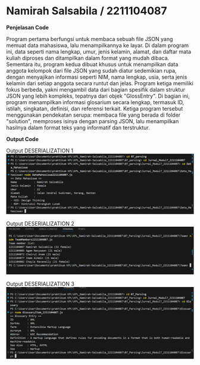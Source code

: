 # Namirah Salsabila / 2211104087

**Penjelasan Code**

Program pertama berfungsi untuk membaca sebuah file JSON yang memuat data mahasiswa, lalu menampilkannya ke layar. Di dalam program ini, data seperti nama lengkap, umur, jenis kelamin, alamat, dan daftar mata kuliah diproses dan ditampilkan dalam format yang mudah dibaca. Sementara itu, program kedua dibuat khusus untuk menampilkan data anggota kelompok dari file JSON yang sudah diatur sedemikian rupa, dengan menyajikan informasi seperti NIM, nama lengkap, usia, serta jenis kelamin dari setiap anggota secara runtut dan jelas. Program ketiga memiliki fokus berbeda, yakni mengambil data dari bagian spesifik dalam struktur JSON yang lebih kompleks, tepatnya dari objek "GlossEntry". Di bagian ini, program menampilkan informasi glosarium secara lengkap, termasuk ID, istilah, singkatan, definisi, dan referensi terkait. Ketiga program tersebut menggunakan pendekatan serupa: membaca file yang berada di folder "solution", memproses isinya dengan parsing JSON, lalu menampilkan hasilnya dalam format teks yang informatif dan terstruktur.

**Output Code**

Output DESERIALIZATION 1
![Nama Gambar 1](gambar1.png) 

Output DESERIALIZATION 2
![Nama Gambar 2](gambar2.png) 

Output DESERIALIZATION 3
![Nama Gambar 3](gambar3.png)  
